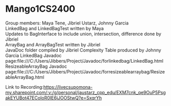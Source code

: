 Mango1CS2400
============
Group members: Maya Tene, Jibriel Ustarz, Johnny Garcia  
LinkedBag and LinkedBagTest written by Maya  
Updates to BagInterface to include union, intersection, difference done by Jibriel  
ArrayBag and ArrayBagTest written by Jibriel  
JavaDoc folder compiled by Jibriel
Complexity Table produced by Johnny Garcia
LinkedBag Javadoc page:file:///C:/Users/Jibbers/Project/Javadoc/forlinkedbag/LinkedBag.html
ResizeableArrayBag Javadoc page:file:///C:/Users/Jibbers/Project/Javadoc/forresizeablearraybag/ResizeableArrayBag.html

Link to Recording:https://livecsupomona-my.sharepoint.com/:v:/g/personal/jaustarz_cpp_edu/EXM7cnk_qe9OuP5PsgakEYUBot47ECoIoR0IE6jJOOStwQ?e=SxqrYh

